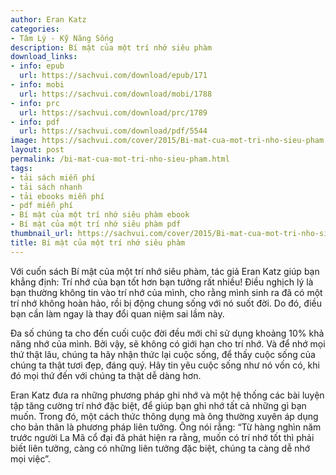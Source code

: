 ```yaml
---
author: Eran Katz
categories:
- Tâm Lý - Kỹ Năng Sống
description: Bí mật của một trí nhớ siêu phàm
download_links:
- info: epub
  url: https://sachvui.com/download/epub/171
- info: mobi
  url: https://sachvui.com/download/mobi/1788
- info: prc
  url: https://sachvui.com/download/prc/1789
- info: pdf
  url: https://sachvui.com/download/pdf/5544
image: https://sachvui.com/cover/2015/Bi-mat-cua-mot-tri-nho-sieu-pham.jpg
layout: post
permalink: /bi-mat-cua-mot-tri-nho-sieu-pham.html
tags:
- tải sách miễn phí
- tải sách nhanh
- tải ebooks miễn phí
- pdf miễn phí
- Bí mật của một trí nhớ siêu phàm ebook
- Bí mật của một trí nhớ siêu phàm pdf
thumbnail_url: https://sachvui.com/cover/2015/Bi-mat-cua-mot-tri-nho-sieu-pham.jpg
title: Bí mật của một trí nhớ siêu phàm
---
```


 <div class="item-desc text-justify"> <p>Với cuốn sách Bí mật của một trí nhớ siêu phàm, tác giả Eran Katz giúp bạn khẳng định: Trí nhớ của bạn tốt hơn bạn tưởng rất nhiều! Điều nghịch lý là bạn thường không tin vào trí nhớ của mình, cho rằng mình sinh ra đã có một trí nhớ không hoàn hảo, rồi bị động chung sống với nó suốt đời. Do đó, điều bạn cần làm ngay là thay đổi quan niệm sai lầm này.</p><p>Đa số chúng ta cho đến cuối cuộc đời đều mới chỉ sử dụng khoảng 10% khả năng nhớ của mình. Bởi vậy, sẽ không có giới hạn cho trí nhớ. Và để nhớ mọi thứ thật lâu, chúng ta hãy nhận thức lại cuộc sống, để thấy cuộc sống của chúng ta thật tươi đẹp, đáng quý. Hãy tin yêu cuộc sống như nó vốn có, khi đó mọi thứ đến với chúng ta thật dễ dàng hơn.</p><p>Eran Katz đưa ra những phương pháp ghi nhớ và một hệ thống các bài luyện tập tăng cường trí nhớ đặc biệt, để giúp bạn ghi nhớ tất cả những gì bạn muốn. Trong đó, một cách thức thông dụng mà ông thường xuyên áp dụng cho bản thân là phương pháp liên tưởng. Ông nói rằng: “Từ hàng nghìn năm trước người La Mã cổ đại đã phát hiện ra rằng, muốn có trí nhớ tốt thì phải biết liên tưởng, càng có những liên tưởng đặc biệt, chúng ta càng dễ nhớ mọi việc”.</p> </div>